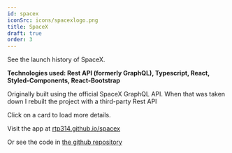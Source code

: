 ```yaml
---
id: spacex
iconSrc: icons/spacexlogo.png
title: SpaceX
draft: true
order: 3
---
```


See the launch history of SpaceX.

**Technologies used: Rest API (formerly GraphQL), Typescript, React, Styled-Components, React-Bootstrap**

Originally built using the official SpaceX GraphQL API. When that was taken down I rebuilt the project with a third-party Rest API

Click on a card to load more details.

Visit the app at <a href="./spacex" target="_blank">rtp314.github.io/spacex</a>

Or see the code in <a href='https://github.com/rtp314/spacex' target='_blank'>the github repository</a>
